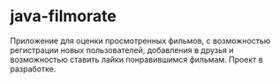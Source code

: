 # java-filmorate
Приложение для оценки просмотренных фильмов, с возможностью регистрации новых пользователей, добавления в друзья и возможностью ставить лайки понравившимся фильмам. Проект в разработке.
